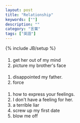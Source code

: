 ```yaml
---
layout: post
title: "Relationship"
keywords: [""]
description: ""
category: "言葉"
tags: ["英語"]
---
```

{% include JB/setup %}

####
1. get her out of my mind
2. picture my brother's face

####
1. disappointed my father.
2. force

####
1. how to express your feelings.
2. I don't have a feeling for her.
3. a terrible liar
4. screw up my first date
5. blow me off


